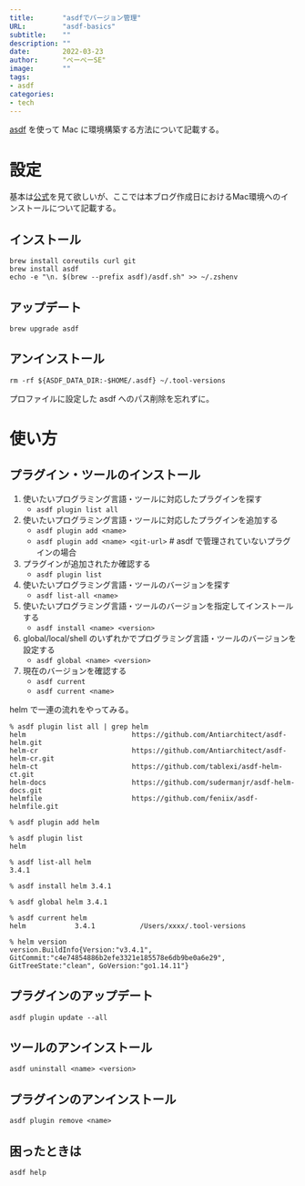 ```yaml
---
title:       "asdfでバージョン管理"
URL:         "asdf-basics"
subtitle:    ""
description: ""
date:        2022-03-23
author:      "ぺーぺーSE"
image:       ""
tags:
- asdf
categories:
- tech
---
```


[asdf](https://asdf-vm.com/#/core-manage-asdf) を使って Mac に環境構築する方法について記載する。

<!--more-->

# 設定

基本は[公式](https://asdf-vm.com/#/core-manage-asdf)を見て欲しいが、ここでは本ブログ作成日におけるMac環境へのインストールについて記載する。

## インストール

```
brew install coreutils curl git
brew install asdf
echo -e "\n. $(brew --prefix asdf)/asdf.sh" >> ~/.zshenv
```

## アップデート

```
brew upgrade asdf
```

## アンインストール

```
rm -rf ${ASDF_DATA_DIR:-$HOME/.asdf} ~/.tool-versions
```

プロファイルに設定した asdf へのパス削除を忘れずに。

# 使い方

## プラグイン・ツールのインストール

1. 使いたいプログラミング言語・ツールに対応したプラグインを探す
    - `asdf plugin list all`
2. 使いたいプログラミング言語・ツールに対応したプラグインを追加する
    - `asdf plugin add <name>`
    - `asdf plugin add <name> <git-url>` # asdf で管理されていないプラグインの場合
3. プラグインが追加されたか確認する
    - `asdf plugin list`
4. 使いたいプログラミング言語・ツールのバージョンを探す
    - `asdf list-all <name>`
5. 使いたいプログラミング言語・ツールのバージョンを指定してインストールする
    - `asdf install <name> <version>`
6. global/local/shell のいずれかでプログラミング言語・ツールのバージョンを設定する
    - `asdf global <name> <version>`
7. 現在のバージョンを確認する
    - `asdf current`
    - `asdf current <name>`

helm で一連の流れをやってみる。

```
% asdf plugin list all | grep helm
helm                          https://github.com/Antiarchitect/asdf-helm.git
helm-cr                       https://github.com/Antiarchitect/asdf-helm-cr.git
helm-ct                       https://github.com/tablexi/asdf-helm-ct.git
helm-docs                     https://github.com/sudermanjr/asdf-helm-docs.git
helmfile                      https://github.com/feniix/asdf-helmfile.git

% asdf plugin add helm

% asdf plugin list
helm

% asdf list-all helm
3.4.1

% asdf install helm 3.4.1

% asdf global helm 3.4.1

% asdf current helm
helm            3.4.1           /Users/xxxx/.tool-versions

% helm version
version.BuildInfo{Version:"v3.4.1", GitCommit:"c4e74854886b2efe3321e185578e6db9be0a6e29", GitTreeState:"clean", GoVersion:"go1.14.11"}
```

## プラグインのアップデート

```
asdf plugin update --all
```

## ツールのアンインストール

```
asdf uninstall <name> <version>
```

## プラグインのアンインストール

```
asdf plugin remove <name>
```

## 困ったときは

```
asdf help
```